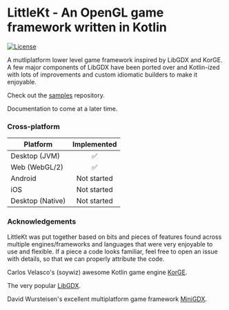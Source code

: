 # LittleKt - An OpenGL game framework written in Kotlin
[![License](https://img.shields.io/badge/License-Apache%202.0-blue.svg)](https://github.com/LittleKtOrg/LittleKt/blob/master/LICENSE)

A mutliplatform lower level game framework inspired by LibGDX and KorGE. A few major components of LibGDX have been ported over and Kotlin-ized with lots of improvements and custom idiomatic builders to make it enjoyable.

Check out the [samples](https://github.com/LittleKtOrg/LittleKt-Samples) repository.

Documentation to come at a later time.

### Cross-platform 

| Platform | Implemented |
| -------- | :---------: |
| Desktop (JVM) | ✅ |
| Web (WebGL/2) | ✅ |
| Android | Not started |
| iOS | Not started |
| Desktop (Native) | Not started |

### Acknowledgements
LittleKt was put together based on bits and pieces of features found across multiple engines/frameworks and languages that were very enjoyable to use and flexible. If a piece a code looks familiar, feel free to open an issue with details, so that we can properly attribute the code.

Carlos Velasco's (soywiz) awesome Kotlin game engine [KorGE](https://github.com/korlibs/korge).

The very popular [LibGDX](https://github.com/libgdx/libgdx).

David Wursteisen's excellent multiplatform game framework [MiniGDX](https://github.com/minigdx/minigdx/).